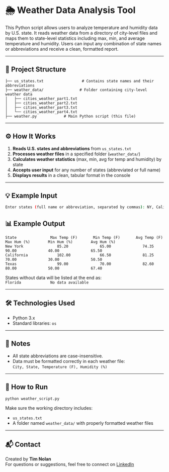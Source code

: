# 🌦️ Weather Data Analysis Tool

This Python script allows users to analyze temperature and humidity data by U.S. state. It reads weather data from a directory of city-level files and maps them to state-level statistics including max, min, and average temperature and humidity. Users can input any combination of state names or abbreviations and receive a clean, formatted report.

---

## 📁 Project Structure

```
├── us_states.txt                 # Contains state names and their abbreviations
├── weather_data/                # Folder containing city-level weather data
│   ├── cities_weather_part1.txt
│   ├── cities_weather_part2.txt
│   ├── cities_weather_part3.txt
│   └── cities_weather_part4.txt
├── weather.py            # Main Python script (this file)
```

---

## ⚙️ How It Works

1. **Reads U.S. states and abbreviations** from `us_states.txt`
2. **Processes weather files** in a specified folder (`weather_data/`)
3. **Calculates weather statistics** (max, min, avg for temp and humidity) by state
4. **Accepts user input** for any number of states (abbreviated or full name)
5. **Displays results** in a clean, tabular format in the console

---

## 💡 Example Input

```bash
Enter states (full name or abbreviation, separated by commas): NY, California, TX
```

## 📊 Example Output

```
State               Max Temp (F)       Min Temp (F)       Avg Temp (F)       Max Hum (%)        Min Hum (%)        Avg Hum (%)
New York               85.20              65.00              74.35              90.00              40.00              65.50
California             102.00             66.50              81.25              70.00              30.00              50.50
Texas                  99.00              70.00              82.60              80.00              50.00              67.40
```

States without data will be listed at the end as:  
`Florida             No data available`

---

## 🛠️ Technologies Used

- Python 3.x
- Standard libraries: `os`

---

## 📝 Notes

- All state abbreviations are case-insensitive.
- Data must be formatted correctly in each weather file:  
  `City, State, Temperature (F), Humidity (%)`

---

## 🚀 How to Run

```bash
python weather_script.py
```

Make sure the working directory includes:
- `us_states.txt`
- A folder named `weather_data/` with properly formatted weather files

---

## 📬 Contact

Created by **Tim Nolan**  
For questions or suggestions, feel free to connect on [LinkedIn](https://www.linkedin.com/in/tjnolan319/)

